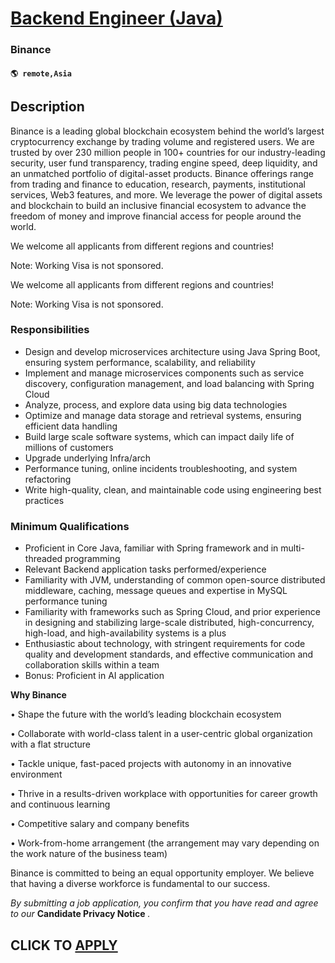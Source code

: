 # [Backend Engineer (Java)](https://www.remotewlb.com/apply/backend-engineer-java-136842)  
### Binance  
#### `🌎 remote,Asia`  

## Description

Binance is a leading global blockchain ecosystem behind the world’s largest cryptocurrency exchange by trading volume and registered users. We are trusted by over 230 million people in 100+ countries for our industry-leading security, user fund transparency, trading engine speed, deep liquidity, and an unmatched portfolio of digital-asset products. Binance offerings range from trading and finance to education, research, payments, institutional services, Web3 features, and more. We leverage the power of digital assets and blockchain to build an inclusive financial ecosystem to advance the freedom of money and improve financial access for people around the world.

  

We welcome all applicants from different regions and countries!

  

Note: Working Visa is not sponsored.

  

We welcome all applicants from different regions and countries!

  

Note: Working Visa is not sponsored.

  

### Responsibilities

* Design and develop microservices architecture using Java Spring Boot, ensuring system performance, scalability, and reliability
* Implement and manage microservices components such as service discovery, configuration management, and load balancing with Spring Cloud
* Analyze, process, and explore data using big data technologies
* Optimize and manage data storage and retrieval systems, ensuring efficient data handling
* Build large scale software systems, which can impact daily life of millions of customers
* Upgrade underlying Infra/arch 
* Performance tuning, online incidents troubleshooting, and system refactoring
* Write high-quality, clean, and maintainable code using engineering best practices

  

### Minimum Qualifications

* Proficient in Core Java, familiar with Spring framework and in multi-threaded programming
* Relevant Backend application tasks performed/experience
* Familiarity with JVM, understanding of common open-source distributed middleware, caching, message queues and expertise in MySQL performance tuning
* Familiarity with frameworks such as Spring Cloud, and prior experience in designing and stabilizing large-scale distributed, high-concurrency, high-load, and high-availability systems is a plus
* Enthusiastic about technology, with stringent requirements for code quality and development standards, and effective communication and collaboration skills within a team
* Bonus: Proficient in AI application

  

 **Why Binance**

• Shape the future with the world’s leading blockchain ecosystem

• Collaborate with world-class talent in a user-centric global organization with a flat structure

• Tackle unique, fast-paced projects with autonomy in an innovative environment

• Thrive in a results-driven workplace with opportunities for career growth and continuous learning

• Competitive salary and company benefits

• Work-from-home arrangement (the arrangement may vary depending on the work nature of the business team)

  

Binance is committed to being an equal opportunity employer. We believe that having a diverse workforce is fundamental to our success.

 _By submitting a job application, you confirm that you have read and agree to our_ **Candidate Privacy Notice** _._

  
## CLICK TO [APPLY](https://www.remotewlb.com/apply/backend-engineer-java-136842)

